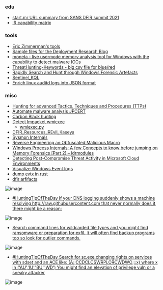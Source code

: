 ### edu
* [start.mr URL summary from SANS DFIR summit 2021](https://start.me/p/xbgNmz/sans-dfir-2021)
* [IR capability matrix](https://github.com/swannman/ircapabilities)

### tools
* [Eric Zimmerman's tools](https://ericzimmerman.github.io/#!index.md)
* [Sample files for the Deployment Research Blog](https://github.com/DeploymentResearch/DRFiles/tree/master/Scripts)
* [moneta - live usermode memory analysis tool for Windows with the capability to detect malware IOCs](https://github.com/forrest-orr/moneta)
* [ThreatHunting-Keywords - big csv file for blue/red](https://github.com/mthcht/ThreatHunting-Keywords)
* [Rapidly Search and Hunt through Windows Forensic Artefacts](https://github.com/WithSecureLabs/chainsaw)
* [Sentinel_KQL](https://github.com/ep3p/Sentinel_KQL)
* [Enrich linux auditd logs into JSON format](https://github.com/mthcht/laurel)

### misc

* [Hunting for advanced Tactics, Techniques and Procedures (TTPs)](https://cyberpolygon.com/materials/hunting-for-advanced-tactics-techniques-and-procedures-ttps/)
* [Automate malware analysis JPCERT](https://blogs.jpcert.or.jp/en/2023/01/cloud_malware_analysis.html)
* [Carbon Black hunting](https://github.com/0xpwntester/CB-Threat-Hunting)
* [Detect Impacket wmiexec](https://twitter.com/JohnLaTwC/status/1410671329104199681)
  * [wmiexec.py](https://github.com/SecureAuthCorp/impacket/blob/master/examples/wmiexec.py) 
* [DFIR_Resources_REvil_Kaseya](https://github.com/cado-security/DFIR_Resources_REvil_Kaseya) 
* [Sysmon Internals](https://undev.ninja/sysmon-internals-from-file-delete-event-to-kernel-code-execution/)
* [Reverse Engineering an Obfuscated Malicious Macro](https://medium.com/walmartglobaltech/reverse-engineering-an-obfuscated-malicious-macro-3fd4d4f9c439)
* [Windows Process Internals: A few Concepts to know before jumping on Memory Forensics [Part 2] – ldrmodules](https://eforensicsmag.com/windows-process-internals-a-few-concepts-to-know-before-jumping-on-memory-forensics-part-2-ldrmodules-by-kirtar-oza/)
* [Detecting Post-Compromise Threat Activity in Microsoft Cloud Environments](https://www.cisa.gov/uscert/ncas/alerts/aa21-008a)
* [Visualize Windows Event logs](https://github.com/JPCERTCC/LogonTracer)
* [dump evtx in rust](https://github.com/omerbenamram/evtx)
* [dfir arfifacts](https://github.com/ForensicArtifacts/artifacts)

![image](https://user-images.githubusercontent.com/9626439/124276971-c7b94900-db44-11eb-9a86-62dd6d1a1755.png)

* [#HuntingTipOfTheDay If your DNS logging suddenly shows a machine resolving http://raw.githubusercontent.com that never normally does it, there might be a reason:](https://twitter.com/JohnLaTwC/status/1410441322310168576)

![image](https://user-images.githubusercontent.com/9626439/124277349-3bf3ec80-db45-11eb-91c7-1a83a9640cc9.png)

* [Search command lines for wildcarded file types and you might find ransomware or preparation for exfil. It will often find backup programs too so look for outlier commands.](https://twitter.com/JohnLaTwC/status/1409902619825348613)

![image](https://user-images.githubusercontent.com/9626439/124277626-883f2c80-db45-11eb-9097-ff5998af901c.png)

* [#HuntingTipOfTheDay 
Search for sc.exe changing rights on services with sdset and an ACE like: (A;;CCDCLCSWRPLORCWDWO;;;x) where x in ('AU','IU','BU','WD') You might find an elevation of privilege vuln or a sneaky attacker](https://twitter.com/JohnLaTwC/status/1409559424201498632)

![image](https://user-images.githubusercontent.com/9626439/124277869-d5bb9980-db45-11eb-8d7a-97b61ebe2d3b.png)

